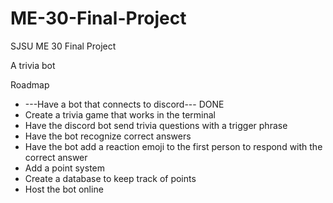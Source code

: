 # ME-30-Final-Project
 SJSU ME 30 Final Project

A trivia bot

Roadmap
- ---Have a bot that connects to discord--- DONE
- Create a trivia game that works in the terminal
- Have the discord bot send trivia questions with a trigger phrase
- Have the bot recognize correct answers
- Have the bot add a reaction emoji to the first person to respond with the correct answer
- Add a point system
- Create a database to keep track of points
- Host the bot online
